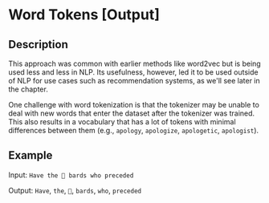 # Word Tokens [Output]

## Description

This approach was common with earlier methods like word2vec but is being used less and less in NLP.
Its usefulness, however, led it to be used outside of NLP for use cases such as recommendation systems, as we'll see later in the chapter.

One challenge with word tokenization is that the tokenizer may be unable to deal with new words that enter the dataset after the tokenizer was trained.
This also results in a vocabulary that has a lot of tokens with minimal differences between them (e.g., `apology`, `apologize`, `apologetic`, `apologist`).

## Example

Input: `Have the 🎵 bards who preceded`

Output: `Have`, `the`, `🎵`, `bards`, `who`, `preceded`
